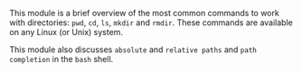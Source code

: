 This module is a brief overview of the most common commands to work with
directories: `pwd`, `cd`, `ls`, `mkdir` and `rmdir`. These commands are
available on any Linux (or Unix) system.

This module also discusses `absolute` and `relative paths` and
`path completion` in the `bash` shell.

